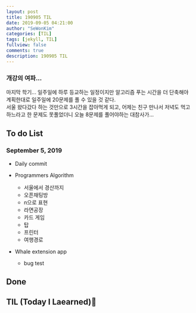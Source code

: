 ```yaml
---
layout: post
title: 190905 TIL
date: 2019-09-05 04:21:00
author: "SeWonKim"
categories: [TIL]
tags: [jekyll, TIL]
fullview: false
comments: true
description: 190905 TIL
---
```


### 개강의 여파...

마지막 학기... 일주일에 하루 등교하는 일정이지만 알고리즘 푸는 시간을 더 단축해야 계획한대로 일주일에 20문제를 풀 수 있을 것 같다.  
서울 왔다갔다 하는 것만으로 3시간을 잡아먹게 되고, 어제는 친구 만나서 저녁도 먹고하느라고 한 문제도 못풀었더니 오늘 8문제를 풀어야하는 대참사가...

## To do List

### September 5, 2019

- Daily commit
- Programmers Algorithm

  - 서울에서 경산까지
  - 오픈채팅방
  - n으로 표현
  - 라면공장
  - 카드 게임
  - 탑
  - 프린터
  - 여행경로

- Whale extension app
  - bug test

## Done

## TIL (Today I Laearned)🤔
